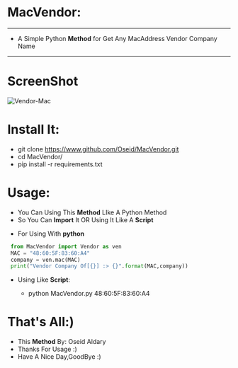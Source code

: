 # MacVendor:
***
 - A Simple Python **Method** for Get Any MacAddress Vendor Company Name
***
# ScreenShot

   ![Vendor-Mac](https://user-images.githubusercontent.com/29546157/48332184-d9274d00-e64a-11e8-8c5b-b800588b271e.png)
   
   
# Install It:
  - git clone https://www.github.com/Oseid/MacVendor.git
  - cd MacVendor/
  - pip install -r requirements.txt

# Usage:
  * You Can Using This **Method** LIke A Python Method
  * So You Can **Import** It OR Using It Like A **Script**

  - For Using With **python**
```python
 from MacVendor import Vendor as ven
 MAC = "48:60:5F:83:60:A4"
 company = ven.mac(MAC)
 print("Vendor Company Of[{}] :> {}".format(MAC,company))

```
   - Using Like **Script**:
   
      * python MacVendor.py 48:60:5F:83:60:A4

# That's All:)
 - This **Method** By: Oseid Aldary
 - Thanks For Usage :)
 - Have A Nice Day,GoodBye :)
